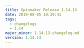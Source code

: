 ```yaml
---
title: Spinnaker Release 1.14.13
date: 2019-08-05 10:39:41
tags:
  - changelogs
  - 1.14
major_minor: 1.14.13-changelog.md
version: 1.14.13
---
```


<script src="https://gist.github.com/spinnaker-release/b34693ccf20a58c5a63e58e046310dee.js"/>
